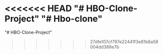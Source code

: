 <<<<<<< HEAD
"# HBO-Clone-Project" 
"# Hbo-clone" 
=======
"# HBO-Clone-Project" 
>>>>>>> 27dfe107cf797e22441f3e81b8a58004dd388e7b
